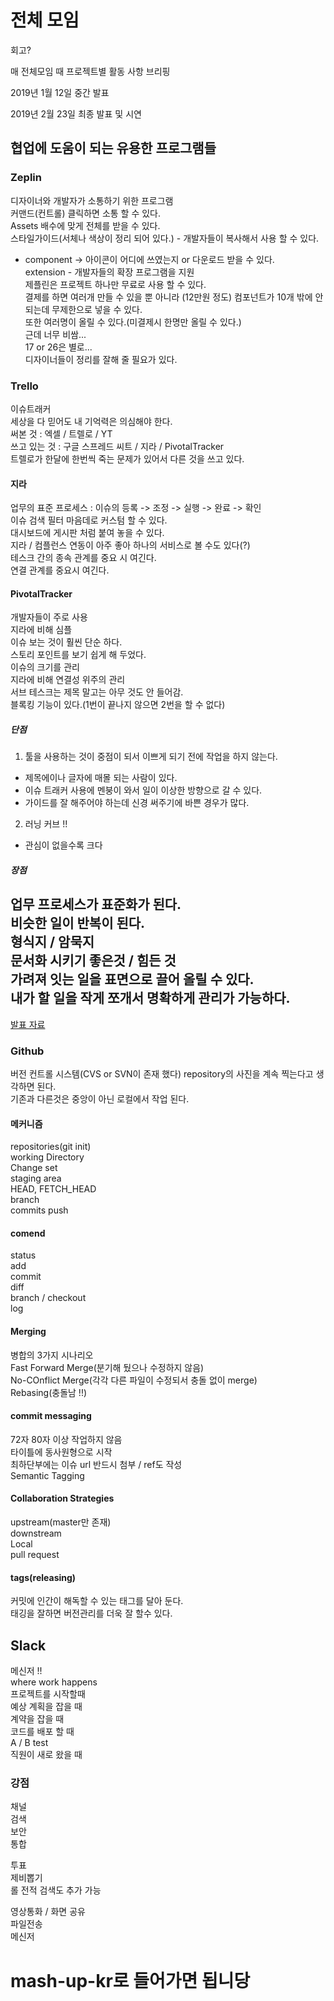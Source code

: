 
# 전체 모임

회고?  

매 전체모임 때 프로젝트별 활동 사항 브리핑   

2019년 1월 12일 중간 발표  

2019년 2월 23일 최종 발표 및 시연  

## 협업에 도움이 되는 유용한 프로그램들

### Zeplin  

디자이너와 개발자가 소통하기 위한 프로그램  
커맨드(컨트롤) 클릭하면 소통 할 수 있다.  
Assets 배수에 맞게 전체를 받을 수 있다.  
스타일가이드(서체나 색상이 정리 되어 있다.) - 개발자들이 복사해서 사용 할 수 있다.  
- component -> 아이콘이 어디에 쓰였는지 or 다운로드 받을 수 있다.  
extension - 개발자들의 확장 프로그램을 지원  
제플린은 프로젝트 하나만 무료로 사용 할 수 있다.  
결제를 하면 여러개 만들 수 있을 뿐 아니라 (12만원 정도) 컴포넌트가 10개 밖에 안 되는데 무제한으로 넣을 수 있다.  
또한 여러명이 올릴 수 있다.(미결제시 한명만 올릴 수 있다.)  
근데 너무 비쌈...  
17 or 26은 별로...  
디자이너들이 정리를 잘해 줄 필요가 있다.  

### Trello

이슈트래커  
세상을 다 믿어도 내 기억력은 의심해야 한다.  
써본 것 : 엑셀 / 트렐로 / YT  
쓰고 있는 것 : 구글 스프레드 씨트 / 지라 / PivotalTracker  
트렐로가 한달에 한번씩 죽는 문제가 있어서 다른 것을 쓰고 있다.   

#### 지라
업무의 표준 프로세스 : 이슈의 등록 -> 조정 -> 실행 -> 완료 -> 확인  
이슈 검색 필터 마음데로 커스텀 할 수 있다.  
대시보드에 게시판 처럼 붙여 놓을 수 있다.  
지라 / 컴플런스 연동이 아주 좋아 하나의 서비스로 볼 수도 있다(?)  
테스크 간의 종속 관계를 중요 시 여긴다.  
연결 관계를 중요시 여긴다.  

#### PivotalTracker
개발자들이 주로 사용  
지라에 비해 심플  
이슈 보는 것이 훨씬 단순 하다.  
스토리 포인트를 보기 쉽게 해 두었다.  
이슈의 크기를 관리  
지라에 비해 연결성 위주의 관리   
서브 테스크는 제목 말고는 아무 것도 안 들어감.  
블록킹 기능이 있다.(1번이 끝나지 않으면 2번을 할 수 없다)  

##### 단점
1. 툴을 사용하는 것이 중점이 되서 이쁘게 되기 전에 작업을 하지 않는다.  
- 제목에이나 글자에 매몰 되는 사람이 있다.  
- 이슈 트래커 사용에 멘붕이 와서 일이 이상한 방향으로 갈 수 있다.  
- 가이드를 잘 해주어야 하는데 신경 써주기에 바쁜 경우가 많다.  

2. 러닝 커브 !!  
- 관심이 없을수록 크다

##### 장점
업무 프로세스가 표준화가 된다.  
비슷한 일이 반복이 된다.  
형식지 / 암묵지  
문서화 시키기 좋은것 / 힘든 것  
가려져 잇는 일을 표면으로 끌어 올릴 수 있다.  
내가 할 일을 작게 쪼개서 명확하게 관리가 가능하다.  
---
[발표 자료](https://docs.google.com/presentation/d/1oQNsbXdf24Gmw4nvkTdq5uQPSKOopfgIE0Ufqk8ilCM/edit#slide=id.p)

### Github
버전 컨트롤 시스템(CVS or SVN이 존재 했다)
repository의 사진을 계속 찍는다고 생각하면 된다.  
기존과 다른것은 중앙이 아닌 로컬에서 작업 된다.  

#### 메커니즘
repositories(git init)  
working Directory  
Change set  
staging area  
HEAD, FETCH_HEAD  
branch  
commits
push

#### comend
status  
add  
commit  
diff  
branch / checkout  
log  

#### Merging
병합의 3가지 시나리오  
Fast Forward Merge(분기해 뒀으나 수정하지 않음)  
No-COnflict Merge(각각 다른 파일이 수정되서 충돌 없이 merge)  
Rebasing(충돌남 !!)  

#### commit messaging
72자 80자 이상 작업하지 않음  
타이틀에 동사원형으로 시작  
최하단부에는 이슈 url 반드시 첨부 / ref도 작성  
Semantic Tagging  

#### Collaboration Strategies
upstream(master만 존재)  
downstream  
Local  
pull request  

#### tags(releasing)
커밋에 인간이 해독할 수 있는 태그를 달아 둔다.  
태깅을 잘하면 버전관리를 더욱 잘 할수 있다.  

## Slack
메신저 !!  
where work happens  
프로젝트를 시작할때  
예상 계획을 잡을 때  
계약을 잡을 때  
코드를 배포 할 때  
A / B test  
직원이 새로 왔을 때  

### 강점
채널  
검색  
보안  
통합  

투표  
제비뽑기  
롤 전적 검색도 추가 가능  

영상통화 / 화면 공유  
파일전송  
메신저  

# mash-up-kr로 들어가면 됩니당 















